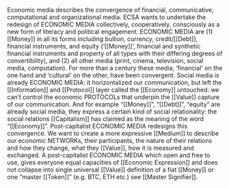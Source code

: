 Economic media describes the convergence of financial, communicative, computational and organizational media. ECSA wants to undertake the redesign of ECONOMIC MEDIA collectively, cooperatively, consciously as a new form of literacy and political engagement. ECONOMIC MEDIA are (1) [[Money]] in all its forms including bullion, currency, credit/[[Debt]], financial instruments, and equity (‘[[Money]]’, financial and synthetic financial instruments and property of all types with their differing degrees of convertibility), and (2) all other media (print, cinema, television, social media, computation). For more than a century these media, ‘financial’ on the one hand and ‘cultural’ on the other, have been convergent. Social media is already ECONOMIC MEDIA: it horizontalized our communication, but left the [[Information]] and [[Protocol]] layer called the [[Economy]] untouched: we can’t control the economic PROTOCOLs that underpin the [[Value]] capture of our communication. And for example “[[Money]]”, “[[Debt]]”, “equity” are already social media, they express a certain kind of social relationality: the social relations [[Capitalism]] has claimed as the meaning of the word “[[Economy]]”. Post-capitalist ECONOMIC MEDIA redesigns this convergence. We want to create a more expressive [[Medium]] to describe our economic NETWORKs, their participants, the nature of their relations and how they change, what they [[Value]], how it is measured and exchanged. A post-capitalist ECONOMIC MEDIA which open and free to use, gives everyone equal capacities of [[Economic Expression]] and does not collapse into single universal [[Value]] definition of a fiat [[Money]] or one “master [[Token]]” (e.g. BTC, ETH etc.) see [[Master Signifier]].